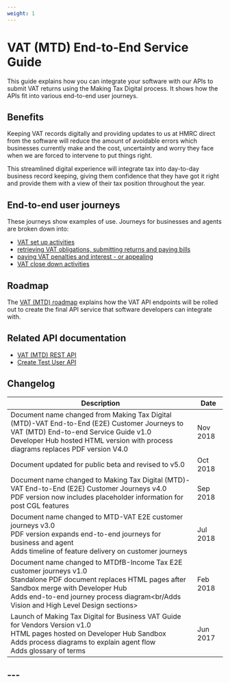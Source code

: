 ```yaml
---
weight: 1
---
```


# VAT (MTD) End-to-End Service Guide

This guide explains how you can integrate your software with our APIs to submit VAT returns using the Making Tax Digital process. It shows how the APIs fit into various end-to-end user journeys.

## Benefits

Keeping VAT records digitally and providing updates to us at HMRC direct from the software will reduce the amount of avoidable errors which businesses currently make and the cost, uncertainty and worry they face when we are forced to intervene to put things right.

This streamlined digital experience will integrate tax into day-to-day business record keeping, giving them confidence that they have got it right and provide them with a view of their tax position throughout the year.

## End-to-end user journeys

These journeys show examples of use. Journeys for businesses and agents are broken down into:

  * [VAT set up activities](documentation/set-up.html#set-up)
  * [retrieving VAT obligations, submitting returns and paying bills](documentation/obligations.html#obligations-and-returns)
  * [paying VAT penalties and interest - or appealing](documentation/penalties.html#penalties-and-appeals)
  * [VAT close down activities](documentation/close-down.html#close-down)

## Roadmap

The [VAT (MTD) roadmap](https://hmrc-vat-roadmap-cycle-33.herokuapp.com) explains how the VAT API endpoints will be rolled out to create the final API service that software developers can integrate with.

## Related API documentation

  * [VAT (MTD) REST API](https://hmrc-devhub-cycle-33.herokuapp.com/documentation/apis/vat-rest)
  * [Create Test User API](https://hmrc-devhub-cycle-33.herokuapp.com/documentation/apis/create-test-user-api)

## Changelog

Description | Date
 --- | ---
Document name changed from Making Tax Digital (MTD)-VAT End-to-End (E2E) Customer Journeys to VAT (MTD) End-to-end Service Guide v1.0<br/>Developer Hub hosted HTML version with process diagrams replaces PDF version V4.0  |Nov 2018
Document updated for public beta and revised to v5.0 |Oct 2018
Document name changed to Making Tax Digital (MTD)-VAT End-to-End (E2E) Customer Journeys v4.0<br/>PDF version now includes placeholder information for post CGL features |Sep 2018
Document name changed to MTD-VAT E2E customer journeys v3.0<br/>PDF version expands end-to-end journeys for business and agent<br/>Adds timeline of feature delivery on customer journeys |Jul 2018
Document name changed to MTDfB-Income Tax E2E customer journeys v1.0<br/>Standalone PDF document replaces HTML pages after Sandbox merge with Developer Hub<br/>Adds end-to-end journey process diagram<br/Adds Vision and High Level Design sections>|Feb 2018
Launch of Making Tax Digital for Business VAT Guide for Vendors Version v1.0<br/>HTML pages hosted on Developer Hub Sandbox<br/>Adds process diagrams to explain agent flow<br/>Adds glossary of terms |Jun 2017

##  ---
